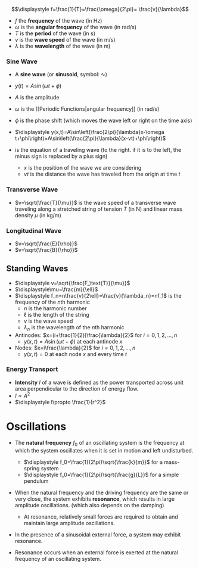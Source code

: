 $$\displaystyle f=\frac{1}{T}=\frac{\omega}{2\pi}= \frac{v}{\lambda}$$
- $f$ the **frequency** of the wave (in $\mathsf{Hz}$)
- $\omega$ is the **angular frequency** of the wave (in $\mathsf{rad/s}$)
- $T$ is the **period** of the wave (in $\mathsf{s}$)
- $v$ is the **wave speed** of the wave (in $\mathsf{m/s}$)
- $\lambda$ is the **wavelength** of the wave (in $\mathsf{m}$)

### Sine Wave

- A **sine wave** (or **sinusoid**, symbol: ∿)
- $y(t)=A\sin(\omega t + \phi)$
- $A$ is the amplitude
- $\omega$ is the [[Periodic Functions|angular frequency]] (in $\mathsf{rad/s}$)
- $\phi$ is the phase shift (which moves the wave left or right on the time axis)

- $\displaystyle y(x,t)=A\sin\left(\frac{2\pi}{\lambda}x-\omega t+\phi\right)=A\sin\left(\frac{2\pi}{\lambda}(x-vt)+\phi\right)$
- is the equation of a traveling wave (to the right. if it is to the left, the minus sign is replaced by a plus sign)
	- $x$ is the position of the wave we are considering
	- $vt$ is the distance the wave has traveled from the origin at time $t$



 

### Transverse Wave 

- $v=\sqrt{\frac{T}{\mu}}$ is the wave speed of a transverse wave traveling along a stretched string of tension $T$ (in $\mathsf{N}$) and linear mass density $\mu$ (in $\mathsf{kg/m}$)

### Longitudinal Wave

- $v=\sqrt{\frac{E}{\rho}}$ 
- $v=\sqrt{\frac{B}{\rho}}$


## Standing Waves

- $\displaystyle v=\sqrt{\frac{F_\text{T}}{\mu}}$
- $\displaystyle\mu=\frac{m}{\ell}$ 
- $\displaystyle f_n=n\frac{v}{2\ell}=\frac{v}{\lambda_n}=nf_1$ is the frequency of the $n$th harmonic
	- $n$ is the harmonic number
	- $\ell$ is the length of the string
	- $v$ is the wave speed
	- $\lambda_n$ is the wavelength of the $n$th harmonic
- Antinodes: $x=(i+\frac{1}{2})\frac{\lambda}{2}$ for $i=0,1,2,\ldots,n$
	- $y(x,t)=A\sin(\omega t+\phi)$ at each antinode $x$
- Nodes: $x=i\frac{\lambda}{2}$ for $i=0,1,2,\ldots,n$
	- $y(x,t)=0$ at each node $x$ and every time $t$


### Energy Transport

- **Intensity** $I$ of a wave is defined as the power transported across unit area perpendicular to the direction of energy flow. 
- $I\propto A^2$
- $\displaystyle I\propto \frac{1}{r^2}$
# Oscillations



- The **natural frequency** $f_{0}$ of an oscillating system is the frequency at which the system oscillates when it is set in motion and left undisturbed.
	- $\displaystyle f_0=\frac{1}{2\pi}\sqrt{\frac{k}{m}}$ for a mass-spring system
	- $\displaystyle f_0=\frac{1}{2\pi}\sqrt{\frac{g}{L}}$ for a simple pendulum
- When the natural frequency and the driving frequency are the same or very close, the system exhibits **resonance**, which results in large amplitude oscillations. (which also depends on the damping)
	- At resonance, relatively small forces are required to obtain and maintain large amplitude oscillations.




- In the presence of a sinusoidal external force, a system may exhibit resonance.
- Resonance occurs when an external force is exerted at the natural frequency of an oscillating system.

